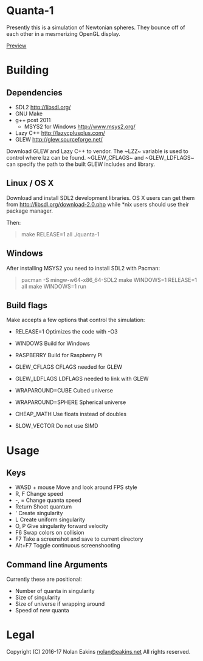 Quanta-1
===

Presently this is a simulation of Newtonian spheres. They bounce off of each
other in a mesmerizing OpenGL display.

[Preview](assets/quanta-full.mp4)


Building
===

Dependencies
---

  * SDL2 http://libsdl.org/
  * GNU Make
  * g++ post 2011
    * MSYS2 for Windows http://www.msys2.org/
  * Lazy C++ http://lazycplusplus.com/
  * GLEW http://glew.sourceforge.net/

Download GLEW and Lazy C++ to vendor. The ~LZZ~ variable is used to control
where lzz can be found. ~GLEW_CFLAGS~ and ~GLEW_LDFLAGS~ can specify the path
to the built GLEW includes and library.

Linux / OS X
---

Download and install SDL2 development libraries. OS X users can get them
from http://libsdl.org/download-2.0.php while *nix users should use their
package manager.

Then:

  > make RELEASE=1 all
  > ./quanta-1

Windows
---

After installing MSYS2 you need to install SDL2 with Pacman:

  > pacman -S mingw-w64-x86_64-SDL2
  > make WINDOWS=1 RELEASE=1 all
  > make WINDOWS=1 run

Build flags
---

Make accepts a few options that control the simulation:

  * RELEASE=1		Optimizes the code with -O3

  * WINDOWS		Build for Windows
  * RASPBERRY		Build for Raspberry Pi

  * GLEW_CFLAGS		CFLAGS needed for GLEW
  * GLEW_LDFLAGS	LDFLAGS needed to link with GLEW

  * WRAPAROUND=CUBE	Cubed universe
  * WRAPAROUND=SPHERE	Spherical universe

  * CHEAP_MATH		Use floats instead of doubles
  * SLOW_VECTOR		Do not use SIMD


Usage
===

Keys
---

  * WASD + mouse	Move and look around FPS style
  * R, F		Change speed
  * -, =		Change quanta speed
  * Return		Shoot quantum
  * '			Create singularity
  * L			Create uniform singularity
  * O, P		Give singularity forward velocity
  * F6			Swap colors on collision
  * F7			Take a screenshot and save to current directory
  * Alt+F7		Toggle continuous screenshooting


Command line Arguments
---

Currently these are positional:

  * Number of quanta in singularity
  * Size of singularity
  * Size of universe if wrapping around
  * Speed of new quanta

Legal
===

Copyright (C) 2016-17 Nolan Eakins <nolan@eakins.net>
All rights reserved.
